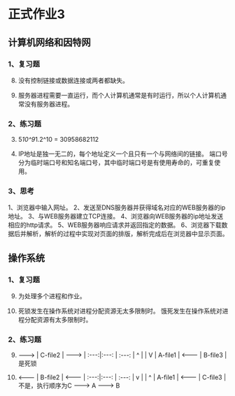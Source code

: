 # 正式作业3
## 计算机网络和因特网
### 1、复习题
8. 没有控制链接或数据连接或两者都缺失。

9. 服务器进程需要一直运行，而个人计算机通常是有时运行，所以个人计算机通常没有服务器进程。

### 2、练习题
3. 5*10^9*1.2^10 = 30958682112

9. IP地址是独一无二的，每个地址定义一个且只有一个与网络间的链接。
    端口号分为临时端口号和知名端口号，其中临时端口号是有使用寿命的，可重复使用。

### 3、思考
1、浏览器中输入网址。
2、发送至DNS服务器并获得域名对应的WEB服务器的ip地址。
3、与WEB服务器建立TCP连接。
4、浏览器向WEB服务器的ip地址发送相应的http请求。
5、WEB服务器响应请求并返回指定的数据。
6、浏览器下载数据后并解析，解析的过程中实现对页面的排版，解析完成后在浏览器中显示页面。

## 操作系统
### 1、复习题
9. 为处理多个进程和作业。

10. 死锁发生在操作系统对进程分配资源无太多限制时。
      饿死发生在操作系统对进程分配资源有太多限制时。

### 2、练习题
9. ---> | C-file2 | --->  |
:---:|:---: | :---: |
^ |  | V |
A-file1 | <--- | B-file3 |
是死锁

10. <--- | B-file2 | <---  |
:---:|:---: | :---: |
v |  | ^ |
A-file1 | <--- | C-file3 |
不是，执行顺序为C ---> A ---> B

